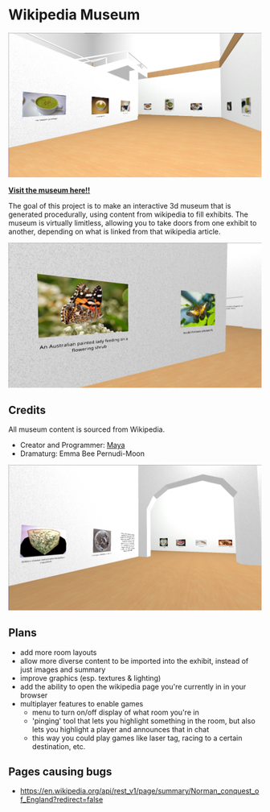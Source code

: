 # Wikipedia Museum

![screenshot of the 'soup' room](./docs/screenshot2.png)

[**Visit the museum here!!**](https://m4ym4y.github.io/wikipedia-museum/)

The goal of this project is to make an interactive 3d museum that is generated
procedurally, using content from wikipedia to fill exhibits. The museum is
virtually limitless, allowing you to take doors from one exhibit to another,
depending on what is linked from that wikipedia article.

![screenshot of the 'butterfly' room](./docs/screenshot3.png)

## Credits

All museum content is sourced from Wikipedia.

- Creator and Programmer: [Maya](https://github.com/m4ym4y)
- Dramaturg: Emma Bee Pernudi-Moon

![screenshot of the 'fungus' room](./docs/screenshot1.png)

## Plans

- add more room layouts
- allow more diverse content to be imported into the exhibit, instead of just images and summary
- improve graphics (esp. textures & lighting)
- add the ability to open the wikipedia page you're currently in in your browser
- multiplayer features to enable games
  - menu to turn on/off display of what room you're in
  - 'pinging' tool that lets you highlight something in the room, but also lets you highlight a player and announces that in chat
  - this way you could play games like laser tag, racing to a certain destination, etc.

## Pages causing bugs

- https://en.wikipedia.org/api/rest_v1/page/summary/Norman_conquest_of_England?redirect=false
